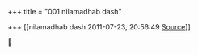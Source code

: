 +++
title = "001 nilamadhab dash"

+++
[[nilamadhab dash	2011-07-23, 20:56:49 [Source](https://groups.google.com/g/bvparishat/c/IAc8j7mQw8Q)]]





